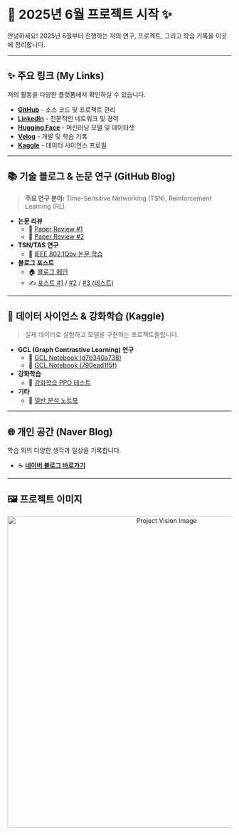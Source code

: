 # 🚀 2025년 6월 프로젝트 시작 ✨

안녕하세요! 2025년 6월부터 진행하는 저의 연구, 프로젝트, 그리고 학습 기록을 이곳에 정리합니다.

---

## ✨ 주요 링크 (My Links)

저의 활동을 다양한 플랫폼에서 확인하실 수 있습니다.

* [**GitHub**](https://github.com/hwkims) - 소스 코드 및 프로젝트 관리
* [**LinkedIn**](https://www.linkedin.com/in/hwkims/) - 전문적인 네트워크 및 경력
* [**Hugging Face**](https://huggingface.co/kimhyunwoo) - 머신러닝 모델 및 데이터셋
* [**Velog**](https://velog.io/@hwkims/posts) - 개발 및 학습 기록
* [**Kaggle**](https://www.kaggle.com/hwkims) - 데이터 사이언스 프로필

---

## 📚 기술 블로그 & 논문 연구 (GitHub Blog)

> **주요 연구 분야:** Time-Sensitive Networking (TSN), Reinforcement Learning (RL)

* **논문 리뷰**
    * 📄 [Paper Review #1](https://hwkim3330.github.io/blog/paper)
    * 📄 [Paper Review #2](https://hwkim3330.github.io/blog/paper2)
* **TSN/TAS 연구**
    * 📝 [IEEE 802.1Qbv 논문 학습](https://hwkim3330.github.io/blog/qbv/0)
* **블로그 포스트**
    * 🏠 [블로그 메인](https://hwkim3330.github.io/blog/)
    * ✍️ [포스트 #1](https://hwkim3330.github.io/blog/1) / [#2](https://hwkim3330.github.io/blog/2) / [#3 (테스트)](https://hwkim3330.github.io/blog/3)

---

## 🧠 데이터 사이언스 & 강화학습 (Kaggle)

> 실제 데이터로 실험하고 모델을 구현하는 프로젝트들입니다.

* **GCL (Graph Contrastive Learning) 연구**
    * 📓 [GCL Notebook (d7b340a738)](https://www.kaggle.com/code/hwkims/gcl-notebookd7b340a738)
    * 📓 [GCL Notebook (790ead1f5f)](https://www.kaggle.com/code/hwkims/gcl-notebook790ead1f5f)
* **강화학습**
    * 🤖 [강화학습 PPO 테스트](https://www.kaggle.com/code/hwkims/gclpponotebookd88ef72d96)
* **기타**
    * 📓 [일반 분석 노트북](https://www.kaggle.com/code/hwkims/notebookc1b8ab99e0)

---

## 🌐 개인 공간 (Naver Blog)

학습 외의 다양한 생각과 일상을 기록합니다.

* ☕ [**네이버 블로그 바로가기**](https://blog.naver.com/hwkims)

---

## 🖼️ 프로젝트 이미지

<p align="center">
  <img src="https://github.com/user-attachments/assets/cc7c84cc-f3fe-4502-bf66-7f7bcf14fcaa" alt="Project Vision Image" width="700"/>
</p>

